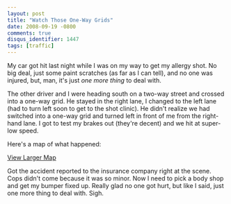 ```yaml
---
layout: post
title: "Watch Those One-Way Grids"
date: 2008-09-19 -0800
comments: true
disqus_identifier: 1447
tags: [traffic]
---
```

My car got hit last night while I was on my way to get my allergy shot.
No big deal, just some paint scratches (as far as I can tell), and no
one was injured, but, man, it's just *one more thing* to deal with.

The other driver and I were heading south on a two-way street and
crossed into a one-way grid. He stayed in the right lane, I changed to
the left lane (had to turn left soon to get to the shot clinic). He
didn't realize we had switched into a one-way grid and turned left in
front of me from the right-hand lane. I got to test my brakes out
(they're decent) and we hit at super-low speed.

Here's a map of what happened:

 [View Larger
Map](http://maps.google.com/maps/ms?ie=UTF8&hl=en&msa=0&t=k&msid=117555518006850959910.00045740b4883e1f2ba1b&ll=45.523495,-122.982379&spn=0.001315,0.00228&z=18&source=embed)

Got the accident reported to the insurance company right at the scene.
Cops didn't come because it was so minor. Now I need to pick a body shop
and get my bumper fixed up. Really glad no one got hurt, but like I
said, just one more thing to deal with. Sigh.
